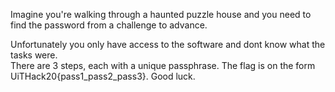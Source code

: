 Imagine you're walking through a haunted puzzle house and you need to find the password from a challenge to advance. 

Unfortunately you only have access to the software and dont know what the tasks were.  
There are 3 steps, each with a unique passphrase.
The flag is on the form UiTHack20{pass1_pass2_pass3}.
Good luck.
